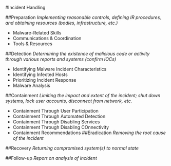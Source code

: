 #Incident Handling

##Preparation
_Implementing reasonable controls, defining IR procedures, and obtaining resources (bodies, infrastructure, etc.)_
  * Malware-Related Skills
  * Communications & Coordination
  * Tools & Resources

##Detection
_Determining the existence of malicious code or activity through various reports and systems (confirm IOCs)_
  * Identifying Malware Incident Characteristics
  * Identifying Infected Hosts
  * Prioritizing Incident Response
  * Malware Analysis

##Containment
_Limiting the impact and extent of the incident; shut down systems, lock user accounts, disconnect from network, etc._
  * Containment Through User Participation
  * Containment Through Automated Detection
  * Containment Through Disabling Services
  * Containment Through Disabling COnnectivity
  * Containment Recommendations
##Eradication
_Removing the root cause of the incident_

##Recovery
_Returning compromised system(s) to normal state_

##Follow-up
_Report on analysis of incident_